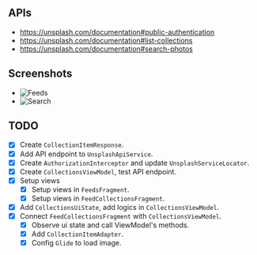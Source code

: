 ## APIs

- https://unsplash.com/documentation#public-authentication
- https://unsplash.com/documentation#list-collections
- https://unsplash.com/documentation#search-photos

## Screenshots

- ![Feeds](img_search.png)
- ![Search](img_feed.png)

## TODO

- [x] Create `CollectionItemResponse`.
- [x] Add API endpoint to `UnsplashApiService`.
- [x] Create `AuthorizationInterceptor` and update `UnsplashServiceLocator`.
- [x] Create `CollectionsViewModel`, test API endpoint.
- [x] Setup views
  - [x] Setup views in `FeedsFragment`.
  - [x] Setup views in `FeedCollectionsFragment`.
- [x] Add `CollectionsUiState`, add logics in `CollectionsViewModel`.
- [x] Connect `FeedCollectionsFragment` with `CollectionsViewModel`.
  - [x] Observe ui state and call ViewModel's methods.
  - [x] Add `CollectionItemAdapter`.
  - [x] Config `Glide` to load image.
